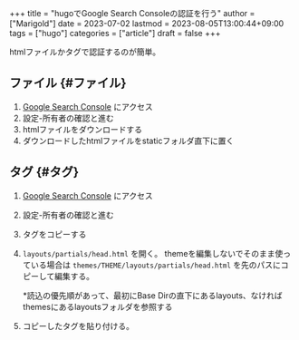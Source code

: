 +++
title = "hugoでGoogle Search Consoleの認証を行う"
author = ["Marigold"]
date = 2023-07-02
lastmod = 2023-08-05T13:00:44+09:00
tags = ["hugo"]
categories = ["article"]
draft = false
+++

htmlファイルかタグで認証するのが簡単。


## ファイル {#ファイル}

1.  [Google Search Console](https://search.google.com/search-console) にアクセス
2.  設定-所有者の確認と進む
3.  htmlファイルをダウンロードする
4.  ダウンロードしたhtmlファイルをstaticフォルダ直下に置く


## タグ {#タグ}

1.  [Google Search Console](https://search.google.com/search-console) にアクセス
2.  設定-所有者の確認と進む
3.  タグをコピーする
4.  `layouts/partials/head.html` を開く。
    themeを編集しないでそのまま使っている場合は `themes/THEME/layouts/partials/head.html` を先のパスにコピーして編集する。

    \*読込の優先順があって、最初にBase Dirの直下にあるlayouts、なければthemesにあるlayoutsフォルダを参照する
5.  コピーしたタグを貼り付ける。
